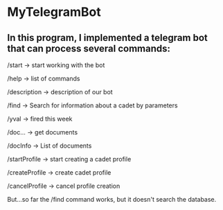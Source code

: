 # MyTelegramBot
<h2>In this program, I implemented a telegram bot that can process several commands:</h2>

/start -> start working with the bot

/help -> list of commands

/description -> description of our bot

/find -> Search for information about a cadet by parameters

/yval -> fired this week

/doc... -> get documents

/docInfo -> List of documents

/startProfile -> start creating a cadet profile

/createProfile -> create cadet profile

/cancelProfile -> cancel profile creation

But...so far the /find command works, but it doesn't search the database.
